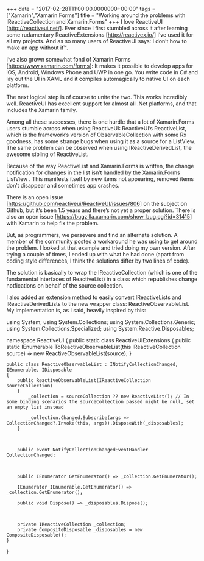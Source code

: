 +++
date = "2017-02-28T11:00:00.0000000+00:00"
tags = ["Xamarin","Xamarin Forms"]
title = "Working around the problems with IReactiveCollection and Xamarin.Forms"
+++
I love ReactiveUI [http://reactiveui.net/]. Ever since I first stumbled across
it after learning some rudamentary ReactiveExtensions [http://reactivex.io/] 
I’ve used it for all my projects. And as so many users of ReactiveUI says: I
don’t how to make an app without it™.

I’ve also grown somewhat fond of Xamarin.Forms [https://www.xamarin.com/forms]:
It makes it possible to develop apps for iOS, Android, Windows Phone and UWP in
one go. You write code in C# and lay out the UI in XAML and it compiles
automagically to native UI on each platform.

The next logical step is of course to unite the two. This works incredibly well.
ReactiveUI has excellent support for almost all .Net platforms, and that
includes the Xamarin family.

Among all these successes, there is one hurdle that a lot of Xamarin.Forms users
stumble across when using ReactiveUI: ReactiveUI’s ReactiveList, which is the
framework’s version of ObservableCollection  with some Rx goodness, has some
strange bugs when using it as a source for a ListView. The same problem can be
observed when using IReactiveDerivedList, the awesome sibling of ReactiveList.

Because of the way ReactiveList  and Xamarin.Forms is written, the change
notification for changes in the list isn’t handled by the Xamarin.Forms ListView
. This manifests itself by new items not appearing, removed items don’t
disappear and sometimes app crashes.

There is an open issue [https://github.com/reactiveui/ReactiveUI/issues/806]  on
the subject on Github, but it’s been 1.5 years and there’s not yet a proper
solution. There is also an open issue
[https://bugzilla.xamarin.com/show_bug.cgi?id=31415]  with Xamarin to help fix
the problem.

But, as programmers, we persevere and find an alternate solution. A member of
the community posted a workaround  he was using to get around the problem. I
looked at that example and tried doing my own version. After trying a couple of
times, I ended up with what he had done (apart from coding style differences, I
think the solutions differ by two lines of code).

The solution is basically to wrap the IReactiveCollection  (which is one of the
fundamental interfaces of ReactiveList) in a class which republishes change
notfications on behalf of the source collection.

I also added an extension method to easily convert IReactiveLists  and 
IReactiveDerivedLists  to the new wrapper class: ReactiveObservableList. My
implementation is, as I said, heavily inspired by this:

using System;
using System.Collections;
using System.Collections.Generic;
using System.Collections.Specialized;
using System.Reactive.Disposables;

namespace ReactiveUI
{
    public static class ReactiveUIExtensions
    {
        public static IEnumerable ToReactiveObservableList(this IReactiveCollection source) => new ReactiveObservableList(source);
    }

    public class ReactiveObservableList : INotifyCollectionChanged, IEnumerable, IDisposable
    {
        public ReactiveObservableList(IReactiveCollection sourceCollection)
        {
            _collection = sourceCollection ?? new ReactiveList(); // In some binding scenarios the sourceCollection passed might be null, set an empty list instead

            _collection.Changed.Subscribe(args => CollectionChanged?.Invoke(this, args)).DisposeWith(_disposables);
        }



        public event NotifyCollectionChangedEventHandler CollectionChanged;



        public IEnumerator GetEnumerator() => _collection.GetEnumerator();

        IEnumerator IEnumerable.GetEnumerator() => _collection.GetEnumerator();

        public void Dispose() => _disposables.Dispose();



        private IReactiveCollection _collection;
        private CompositeDisposable _disposables = new CompositeDisposable();
    }
}
